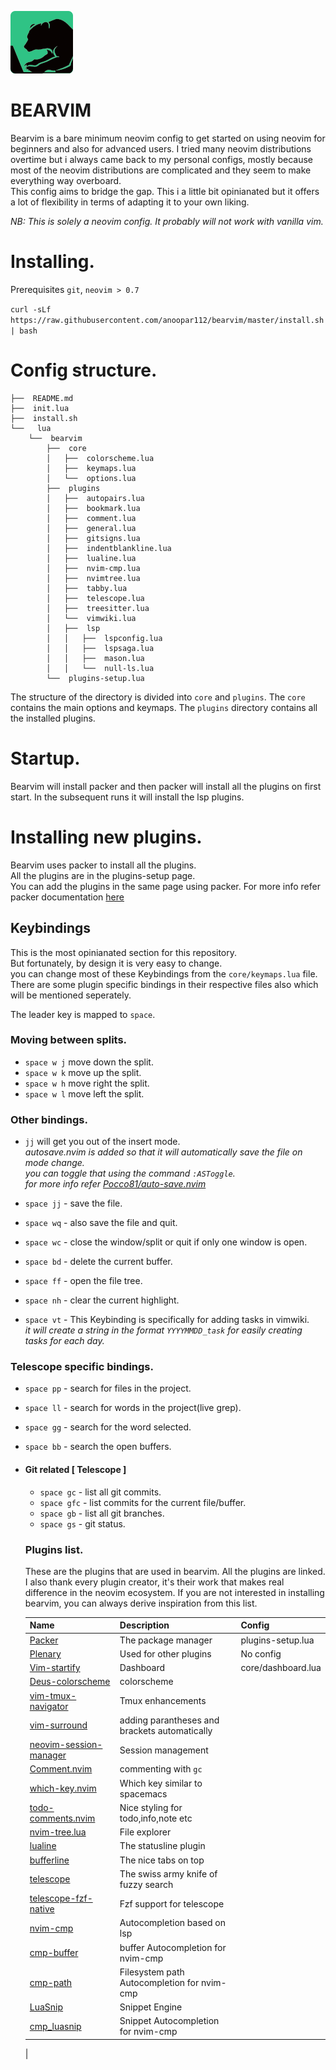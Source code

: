 ![image logo](logo.png)

# BEARVIM

Bearvim is a bare minimum neovim config to get started on
using neovim for beginners and also for advanced users.
I tried many neovim distributions overtime but i always
came back to my personal configs, mostly because most of the
neovim distributions are complicated and they seem to make
everything way overboard.  
This config aims to bridge the gap. This i a little bit
opinianated but it offers a lot of flexibility in terms of
adapting it to your own liking.

_NB: This is solely a neovim config. It probably will not work
with vanilla vim._

# Installing.

Prerequisites `git`, `neovim > 0.7`

`curl -sLf https://raw.githubusercontent.com/anoopar112/bearvim/master/install.sh | bash`

# Config structure.

```
├──  README.md
├──  init.lua
├──  install.sh
└──   lua
    └──  bearvim
        ├──  core
        │   ├──  colorscheme.lua
        │   ├──  keymaps.lua
        │   └──  options.lua
        ├──  plugins
        │   ├──  autopairs.lua
        │   ├──  bookmark.lua
        │   ├──  comment.lua
        │   ├──  general.lua
        │   ├──  gitsigns.lua
        │   ├──  indentblankline.lua
        │   ├──  lualine.lua
        │   ├──  nvim-cmp.lua
        │   ├──  nvimtree.lua
        │   ├──  tabby.lua
        │   ├──  telescope.lua
        │   ├──  treesitter.lua
        │   └──  vimwiki.lua
        │   ├──  lsp
        │   │   ├──  lspconfig.lua
        │   │   ├──  lspsaga.lua
        │   │   ├──  mason.lua
        │   │   └──  null-ls.lua
        └──  plugins-setup.lua
```

The structure of the directory is divided into `core` and `plugins`.
The `core` contains the main options and keymaps.
The `plugins` directory contains all the installed plugins.

# Startup.

Bearvim will install packer and then packer will install all the plugins on first start.
In the subsequent runs it will install the lsp plugins.

# Installing new plugins.

Bearvim uses packer to install all the plugins.  
All the plugins are in the plugins-setup page.  
You can add the plugins in the same page using packer.
For more info refer packer documentation [here](https://github.com/wbthomason/packer.nvim)

## Keybindings

This is the most opinianated section for this repository.  
But fortunately, by design it is very easy to change.  
you can change most of these Keybindings from the `core/keymaps.lua` file. There are some
plugin specific bindings in their respective files also which will be mentioned seperately.

The leader key is mapped to `space`.

### Moving between splits.

- `space w j` move down the split.
- `space w k` move up the split.
- `space w h` move right the split.
- `space w l` move left the split.

### Other bindings.

- `jj` will get you out of the insert mode. \
  _autosave.nvim is added so that it will automatically save the file on mode change._  
  _you can toggle that using the command `:ASToggle`._  
  _for more info refer [Pocco81/auto-save.nvim](https://github.com/Pocco81/auto-save.nvim)_
- `space jj` - save the file.
- `space wq` - also save the file and quit.
- `space wc` - close the window/split or quit if only one window is open.
- `space bd` - delete the current buffer.
- `space ff` - open the file tree.
- `space nh` - clear the current highlight.

- `space vt` - This Keybinding is specifically for adding tasks in vimwiki.\
  _it will create a string in the format `YYYYMMDD_task` for easily creating_  
  _tasks for each day._

### Telescope specific bindings.

- `space pp` - search for files in the project.
- `space ll` - search for words in the project(live grep).
- `space gg` - search for the word selected.
- `space bb` - search the open buffers.

- #### Git related [ Telescope ]

  - `space gc` - list all git commits.
  - `space gfc` - list commits for the current file/buffer.
  - `space gb` - list all git branches.
  - `space gs` - git status.

  ### Plugins list.

  These are the plugins that are used in bearvim. All the plugins are linked.
  I also thank every plugin creator, it's their work that makes real difference
  in the neovim ecosystem. If you are not interested in installing bearvim, you
  can always derive inspiration from this list.

  | Name                       | Description                                   | Config             |
  | -------------------------- | --------------------------------------------- | ------------------ |
  | [Packer]()                 | The package manager                           | plugins-setup.lua  |
  | [Plenary]()                | Used for other plugins                        | No config          |
  | [Vim-startify]()           | Dashboard                                     | core/dashboard.lua |
  | [Deus-colorscheme]()       | colorscheme                                   |                    |
  | [vim-tmux-navigator]()     | Tmux enhancements                             |                    |
  | [vim-surround]()           | adding parantheses and brackets automatically |                    |
  | [neovim-session-manager]() | Session management                            |                    |
  | [Comment.nvim]()           | commenting with `gc`                          |                    |
  | [which-key.nvim]()         | Which key similar to spacemacs                |                    |
  | [todo-comments.nvim]()     | Nice styling for todo,info,note etc           |                    |
  | [nvim-tree.lua]()          | File explorer                                 |                    |
  | [lualine]()                | The statusline plugin                         |                    |
  | [bufferline]()             | The nice tabs on top                          |                    |
  | [telescope]()              | The swiss army knife of fuzzy search          |                    |
  | [telescope-fzf-native]()   | Fzf support for telescope                     |                    |
  | [nvim-cmp]()               | Autocompletion based on lsp                   |                    |
  | [cmp-buffer]()             | buffer Autocompletion for nvim-cmp            |                    |
  | [cmp-path]()               | Filesystem path Autocompletion for nvim-cmp   |                    |
  | [LuaSnip]()                | Snippet Engine                                |                    |
  | [cmp_luasnip]()            | Snippet Autocompletion for nvim-cmp           |                    |

  |
